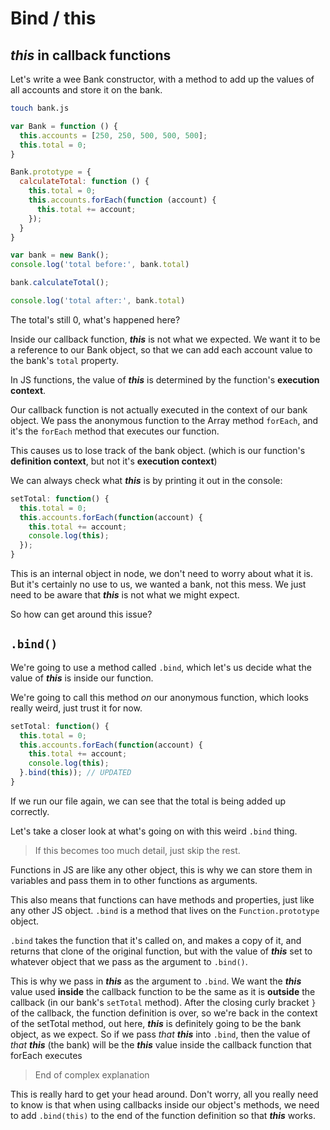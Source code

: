 # Bind / this

## **_this_** in callback functions
Let's write a wee Bank constructor, with a method to add up the values of all
accounts and store it on the bank.

```bash
touch bank.js
```

```js
var Bank = function () {
  this.accounts = [250, 250, 500, 500, 500];
  this.total = 0;
}

Bank.prototype = {
  calculateTotal: function () {
    this.total = 0;
    this.accounts.forEach(function (account) {
      this.total += account;
    });
  }
}

var bank = new Bank();
console.log('total before:', bank.total)

bank.calculateTotal();

console.log('total after:', bank.total)
```

The total's still 0, what's happened here?

Inside our callback function, **_this_** is not what we expected. We want it to
be a reference to our Bank object, so that we can add each account value to the
bank's `total` property.

In JS functions, the value of **_this_** is determined by the function's **execution
context**.

Our callback function is not actually executed in the context of our
bank object. We pass the anonymous function to the Array method `forEach`, and
it's the `forEach` method that executes our function.

This causes us to lose track of the bank object. (which is our function's
**definition context**, but not it's **execution
context**)

We can always check what **_this_** is by printing it out in the console:

```js
setTotal: function() {
  this.total = 0;
  this.accounts.forEach(function(account) {
    this.total += account;
    console.log(this);
  });
}
```

This is an internal object in node, we don't need to worry about what it is.
But it's certainly no use to us, we wanted a bank, not this mess. We just need
to be aware that **_this_** is not what we might expect.

So how can get around this issue?

## `.bind()`

We're going to use a method called `.bind`, which let's us decide what the
value of **_this_** is inside our function.

We're going to call this method *on* our anonymous function, which looks really
weird, just trust it for now.

```js
setTotal: function() {
  this.total = 0;
  this.accounts.forEach(function(account) {
    this.total += account;
    console.log(this);
  }.bind(this)); // UPDATED
}
```

If we run our file again, we can see that the total is being added up correctly.

Let's take a closer look at what's going on with this weird `.bind` thing.

> If this becomes too much detail, just skip the rest.

Functions in JS are like any other object, this is why we can store them in
variables and pass them in to other functions as arguments.

This also means that functions can have methods and properties, just like any
other JS object. `.bind` is a method that lives on the `Function.prototype`
object.

`.bind` takes the function that it's called on, and makes a copy of it, and
returns that clone of the original function, but with the value of **_this_**
set to whatever object that we pass as the argument to `.bind()`.

This is why we pass in **_this_** as the argument to `.bind`. We want the
**_this_** value used **inside** the callback function to be the same as it is
**outside** the callback (in our bank's `setTotal` method). After the closing
curly bracket `}` of the callback, the function definition is over, so we're
back in the context of the setTotal method, out here, **_this_** is definitely
going to be the bank object, as we expect. So if we pass _that_ **_this_** into
`.bind`, then the value of _that_ **_this_** (the bank) will be the **_this_**
value inside the callback function that forEach executes

> End of complex explanation

This is really hard to get your head around. Don't worry, all you really need
to know is that when using callbacks inside our object's methods, we need to
add `.bind(this)` to the end of the function definition so that **_this_**
works.

